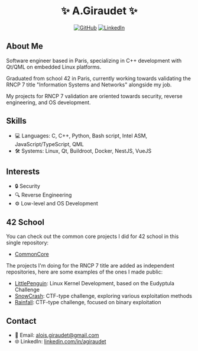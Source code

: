 <!-- Header -->
<h1 align="center">✨ A.Giraudet ✨</h1>
<p align="center">
  <a href="https://github.com/agiraudet"><img src="https://img.shields.io/github/followers/agiraudet?label=Follow&style=social" alt="GitHub"></a>
  <a href="https://www.linkedin.com/in/agiraudet/"><img src="https://img.shields.io/badge/-LinkedIn-blue?style=flat&logo=Linkedin&logoColor=white" alt="LinkedIn"></a>
</p>

<!-- About -->
## About Me
Software engineer based in Paris, specializing in C++ development with Qt/QML on embedded Linux platforms.

Graduated from school 42 in Paris, currently working towards validating the RNCP 7 title "Information Systems and Networks" alongside my job.

My projects for RNCP 7 validation are oriented towards security, reverse engineering, and OS development.

<!-- Skills -->
## Skills
- 💻 Languages: C, C++, Python, Bash script, Intel ASM, JavaScript/TypeScript, QML
- 🛠 Systems: Linux, Qt, Buildroot, Docker, NestJS, VueJS

<!-- Interests -->
## Interests
- 🔒 Security
- 🔍 Reverse Engineering
- ⚙️ Low-level and OS Development

<!-- 42 Projects -->
## 42 School
You can check out the common core projects I did for 42 school in this single repository:
- [CommonCore](https://github.com/agiraudet/42school)

The projects I'm doing for the RNCP 7 title are added as independent repositories, here are some examples of the ones I made public:
- [LittlePenguin](https://github.com/agiraudet/little-penguin): Linux Kernel Development, based on the Eudyptula Challenge
- [SnowCrash](https://github.com/agiraudet/snowcrash): CTF-type challenge, exploring various exploitation methods
- [Rainfall](https://github.com/agiraudet/rainfall): CTF-type challenge, focused on binary exploitation

<!-- Contact -->
## Contact
- 📧 Email: alois.giraudet@gmail.com
- 🌐 LinkedIn: [linkedin.com/in/agiraudet](https://www.linkedin.com/in/agiraudet/)
